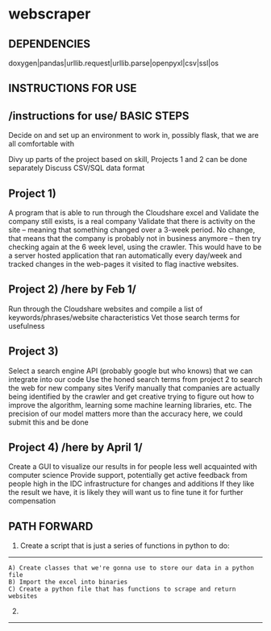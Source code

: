 # webscraper

**************DEPENDENCIES**************
---------------------------------
doxygen|pandas|urllib.request|urllib.parse|openpyxl|csv|ssl|os

**************INSTRUCTIONS FOR USE**************
---------------------------------
/instructions for use/
**************BASIC STEPS**************
---------------------------------
Decide on and set up an environment to work in, possibly flask, that we are all comfortable with

Divy up parts of the project based on skill, Projects 1 and 2 can be done separately
Discuss CSV/SQL data format

Project 1)
---------------------------------
A program that is able to run through the Cloudshare excel and
Validate the company still exists, is a real company
Validate that there is activity on the site – meaning that something changed over a 3-week period.  No change, that means that the company is probably not in business anymore – then try checking again at the 6 week level, using the crawler.
This would have to be a server hosted application that ran automatically every day/week and tracked changes in the web-pages it visited to flag inactive websites.

Project 2) /here by Feb 1/
---------------------------------
Run through the Cloudshare websites and compile a list of keywords/phrases/website characteristics
Vet those search terms for usefulness

Project 3)
---------------------------------
Select a search engine API (probably google but who knows) that we can integrate into our code
Use the honed search terms from project 2 to search the web for new company sites
Verify manually that companies are actually being identified by the crawler and get creative trying to figure out how to improve the algorithm, learning some machine learning libraries, etc.
The precision of our model matters more than the accuracy here, we could submit this and be done

Project 4) /here by April 1/
---------------------------------
Create a GUI to visualize our results in for people less well acquainted with computer science
Provide support, potentially get active feedback from people high in the IDC infrastructure for changes and additions
If they like the result we have, it is likely they will want us to fine tune it for further compensation


**************PATH FORWARD**************
---------------------------------
1) Create a script that is just a series of functions in python to do:
---------------------------------
    A) Create classes that we're gonna use to store our data in a python file
    B) Import the excel into binaries
    C) Create a python file that has functions to scrape and return websites
2)
---------------------------------



